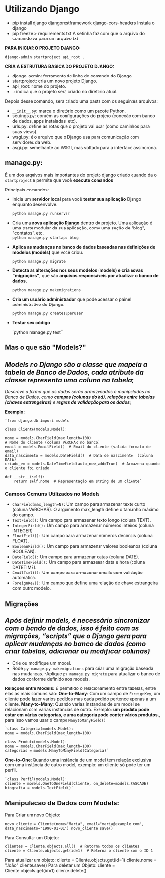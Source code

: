 # **Utilizando Django**

- pip install django djangorestframework django-cors-headers
Instala o django
- pip freeze > requirements.txt
A setinha faz com que o arquivo do comando va para um arquivo txt

**PARA INICIAR O PROJETO DJANGO:**

    django-admin startproject api_root .
**CRIA A ESTRUTURA BASICA DO PROJETO DJANGO:**


- django-admin: ferramenta de linha de comando do Django.
- startproject: cria um novo projeto Django.
- api_root: nome do projeto.
- .: indica que o projeto será criado no diretório atual.

Depois desse comando, sera criado uma pasta com os seguintes arquivos: 

- `__init__`.py: marca o diretório como um pacote Python.
- settings.py: contém as configurações do projeto (conexão com banco de dados, apps instaladas, etc).
- urls.py: define as rotas que o projeto vai usar (como caminhos para suas views).
- wsgi.py: é o arquivo que o Django usa para comunicação com servidores da web.
- asgi.py: semelhante ao WSGI, mas voltado para a interface assíncrona.

## **manage.py**:
É um dos arquivos mais importantes do projeto django criado quando da o `startproject` e permite que você **execute comandos**

Principais comandos:
- Inicia um **servidor local** para você **testar sua aplicação** Django enquanto desenvolve.

    `python manage.py runserver`
- Cria uma **nova aplicação Django** dentro do projeto. Uma aplicação é uma parte modular da sua aplicação, como uma seção de "blog", "contatos", etc.  
    `python manage.py startapp blog`
- **Aplica as mudanças no banco de dados baseadas nas definições de modelos (models)** que você criou.

    `python manage.py migrate`

- **Detecta as alterações nos seus modelos (models) e cria novas "migrações"**, que são **arquivos responsáveis por atualizar o banco de dados.**

    `python manage.py makemigrations`
- **Cria um usuário administrador** que pode acessar o painel administrativo do Django.

    `python manage.py createsuperuser`
- **Testar seu código**

    `python manage.py test``

## **Mas o que são "Models?"**

*Models no Django são a classe que mapeia a tabela de Banco de Dados, cada atributo da classe representa uma coluna na tabela*;
-
*Descreve a forma que os dados serão armazenados e manipulados no Banco de Dados, como **campos (colunas do bd)**, **relações entre tabelas (chaves estrangeiras)** e **regras de validação para os dados***;

**Exemplo:**

    `from django.db import models

    class Cliente(models.Model):
    
    nome = models.CharField(max_length=100)  
    # Nome do cliente (coluna VARCHAR no banco)
    email = models.EmailField()  # Email do cliente (valida formato de email)
    data_nascimento = models.DateField()  # Data de nascimento  (coluna DATE)
    criado_em = models.DateTimeField(auto_now_add=True)  # Armazena quando o cliente foi criado

    def __str__(self):
        return self.nome  # Representação em string de um cliente`

### Campos Comuns Utilizados no Models
- `CharField(max_length=N):` Um campo para armazenar texto curto (coluna VARCHAR). O argumento max_length define o tamanho máximo do campo.
- `TextField():` Um campo para armazenar texto longo (coluna TEXT).
- `IntegerField():` Um campo para armazenar números inteiros (coluna INTEGER).
- `FloatField():` Um campo para armazenar números decimais (coluna FLOAT).
- `BooleanField():` Um campo para armazenar valores booleanos (coluna BOOLEAN).
- `DateField():` Um campo para armazenar datas (coluna DATE).
- `DateTimeField():` Um campo para armazenar data e hora (coluna DATETIME).
- `EmailField():` Um campo para armazenar emails com validação automática.
- `ForeignKey():` Um campo que define uma relação de chave estrangeira com outro modelo.

## Migrações
*Após definir models, é necessário sincronizar com o bando de dados, isso é feito com as migrações, “scripts” que o Django gera para aplicar mudanças no banco de dados (como criar tabelas, adicionar ou modificar colunas)*
-

- Crie ou modifique um model.
- Rode `py manage.py makemigrations` para criar uma migração baseada nas mudanças.
-Aplique `py manage.py migrate` para atualizar o banco de dados conforme definido nos models.

**Relações entre Models:**
É permitido o relacionamento entre tabelas, entre elas as mais comuns são:
**One-to-Many**: Com um campo de `ForeignKey`, um cliente pode fazer varios pedidos mas cada pedido pertence apenas a um cliente.
**Many-to-Many**: Quando varias instancias de um model se relacionam com varias instancias de outro. Exemplo: **um produto pode estar em várias categorias, e uma categoria pode conter vários produtos.**, para isso vamos usar o campo `ManytoManyField()`

    `class Categoria(models.Model):
    nome = models.CharField(max_length=100)

    class Produto(models.Model):
    nome = models.CharField(max_length=100)
    categorias = models.ManyToManyField(Categoria)`

**One-to-One**: Quando uma instância de um model tem relação exclusiva com uma instância de outro model, exemplo: um cliente só pode ter um perfil.

    `class Perfil(models.Model):
    cliente = models.OneToOneField(Cliente, on_delete=models.CASCADE)
    biografia = models.TextField()`

## Manipulacao de Dados com Models:
Para Criar um novo Objeto:

`novo_cliente = Cliente(nome="Maria", email="maria@example.com", data_nascimento="1990-01-01")
novo_cliente.save()`

Para Consultar um Objeto:

    clientes = Cliente.objects.all()  # Retorna todos os clientes
    cliente = Cliente.objects.get(id=1)  # Retorna o cliente com o ID 1

Para atualizar um objeto:
    cliente = Cliente.objects.get(id=1)
    cliente.nome = "João"
    cliente.save()
Para deletar um Objeto:
    cliente = Cliente.objects.get(id=1)
    cliente.delete()




